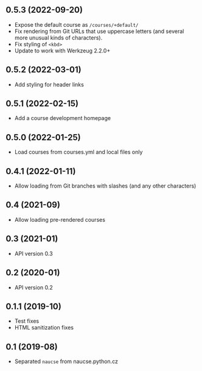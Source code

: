 ## 0.5.3 (2022-09-20)

- Expose the default course as `/courses/+default/`
- Fix rendering from Git URLs that use uppercase letters (and several more
  unusual kinds of characters).
- Fix styling of `<kbd>`
- Update to work with Werkzeug 2.2.0+

## 0.5.2 (2022-03-01)

- Add styling for header links

## 0.5.1 (2022-02-15)

- Add a course development homepage

## 0.5.0 (2022-01-25)

- Load courses from courses.yml and local files only

## 0.4.1 (2022-01-11)

- Allow loading from Git branches with slashes (and any other characters)

## 0.4 (2021-09)

- Allow loading pre-rendered courses

## 0.3 (2021-01)

- API version 0.3

## 0.2 (2020-01)

- API version 0.2

## 0.1.1 (2019-10)

- Test fixes
- HTML sanitization fixes

## 0.1 (2019-08)

- Separated `naucse` from naucse.python.cz
